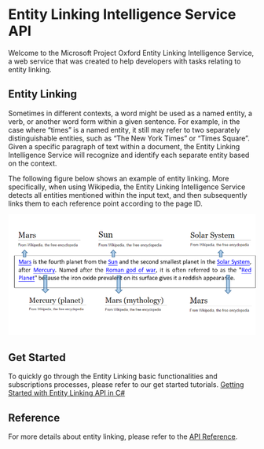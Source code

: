 <!--
NavPath: EntityLinking API
LinkLabel: Overview
Url: EntityLinking-API/documentation
Weight: 2
-->

# Entity Linking Intelligence Service API

Welcome to the Microsoft Project Oxford Entity Linking Intelligence Service, a web service that was created to help developers with tasks relating to entity linking.

## Entity Linking

Sometimes in different contexts, a word might be used as a named entity, a verb, or another word form within a given sentence. For example, in the case where “times” is a named entity, it still may refer to two separately distinguishable entities, such as “The New York Times” or “Times Square”. Given a specific paragraph of text within a document, the Entity Linking Intelligence Service will recognize and identify each separate entity based on the context.  

The following figure below shows an example of entity linking. More specifically, when using Wikipedia, the Entity Linking Intelligence Service detects all entities mentioned within the input text, and then subsequently links them to each reference point according to the page ID.

 ![Entity Linking Sample for Mars](./Images/EntityLinkingSample1.png)
 
## Get Started
 
 To quickly go through the Entity Linking basic functionalities and subscriptions processes, please refer to our get started tutorials.
[Getting Started with Entity Linking API in C#](GettingStarted.md)

 
 
## Reference
 For more details about entity linking, please refer to the [API Reference](https://dev.projectoxford.ai/docs/services/56d3fb7cca73071a4030e528).
